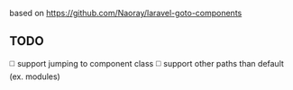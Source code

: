 based on https://github.com/Naoray/laravel-goto-components

## TODO

:white_medium_square: support jumping to component class
:white_medium_square: support other paths than default (ex. modules)
